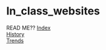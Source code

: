 # In_class_websites
READ ME??
<a href="index.html" target="_self" rel="noopener noreferrer">Index</a><br>
<a href="history.html" target="_self" rel="noopener noreferrer">History</a><br>
<a href="trends.html" target="_self" rel="noopener noreferrer">Trends</a><br>
